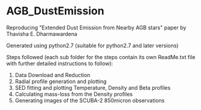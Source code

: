 # AGB_DustEmission
Reproducing "Extended Dust Emission from Nearby AGB stars" paper by Thavisha E. Dharmawardena

Generated using python2.7 (suitable for python2.7 and later versions)

Steps followed (each sub folder for the steps contain its own ReadMe.txt file with further detailed instructions to follow):
1) Data Download and Reduction
2) Radial profile generation and plotting
3) SED fitting and plotting Temperature, Density and Beta profiles
4) Calculating mass-loss from the Density profiles
5) Generating images of the SCUBA-2 850micron observations

